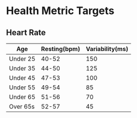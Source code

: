 # Health Metric Targets

## Heart Rate
| Age       | Resting(bpm)  | Variability(ms)   |
|-----------|---------------|-------------------|
| Under 25  | 40-52         | 150               |
| Under 35  | 44-50         | 125               |
| Under 45  | 47-53         | 100               |
| Under 55  | 49-54         | 85                |
| Under 65  | 51-56         | 70                |
| Over 65s  | 52-57         | 45                |

